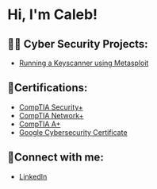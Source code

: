<h1>Hi, I'm Caleb! 

<h2>👨‍💻 Cyber Security Projects:</h2>

  - [Running a Keyscanner using Metasploit](https://github.com/joshmadakor1/Algorithms-Practice)


<h2>📃Certifications:</h2>

  - [CompTIA Security+](https://www.credly.com/earner/earned/badge/c968ade4-4a75-4a00-8b64-b547d2dfae49)
  - [CompTIA Network+](https://www.credly.com/earner/earned/badge/29385c7e-12c9-4086-a6a4-0610432f0c67)
  - [CompTIA A+](https://www.credly.com/earner/earned/badge/ec7f66c6-4b23-45b5-8099-34566e6b4676)
  - [Google Cybersecurity Certificate](https://www.credly.com/earner/earned/badge/05de5073-3dbc-4706-9a92-3dcde9643621)

 <h2>📲Connect with me:</h2>

  - [LinkedIn](https://www.linkedin.com/in/caleb-carpenter-510421196/)
<!--
